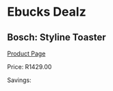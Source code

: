 
# Ebucks Dealz
## Bosch: Styline Toaster
[Product Page](https://www.ebucks.com/web/shop/productSelected.do?prodId=523007903&catId=704985963)

Price: R1429.00

Savings: 


	